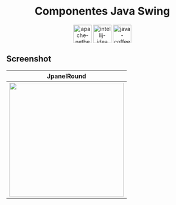 <h1 align="center">Componentes Java Swing</h1>

<div align="center">
<img align="center" width="48" height="48" src="https://img.icons8.com/color/48/apache-netbeans.png" alt="apache-netbeans"/>
<img align="center" width="48" height="48" src="https://img.icons8.com/color/48/intellij-idea.png" alt="intellij-idea"/>
<img align="center" height="48" width="48" src="https://img.icons8.com/color/48/java-coffee-cup-logo--v2.png" alt="java-coffee-cup-logo--v2" />
</div>


## Screenshot
| JpanelRound  |   
| - |
|<img align="center" width=300 src="https://github.com/XGilmar/componentes-java-swing/assets/86094668/9f0eb882-9f54-4af4-aca1-57179a318a15"/>

